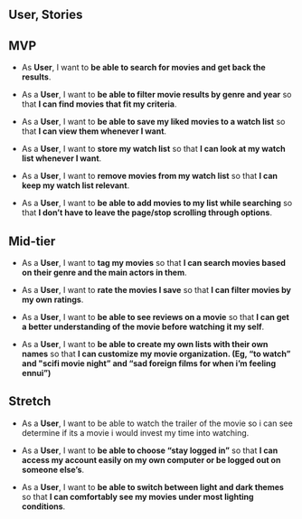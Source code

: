 ## **User**, Stories









## MVP

- As **User**, I want to **be able to search for movies and get back the results**.

- As a **User**, I want to **be able to filter movie results by genre and year** so that **I can find movies that fit my criteria**.

- As a **User**, I want to **be able to save my liked movies to a watch list** so that **I can view them whenever I want**.

- As a **User**, I want to **store my watch list** so that **I can look at my watch list whenever I want**.

- As a **User**, I want to **remove movies from my watch list** so that **I can keep my watch list relevant**.

- As a **User**, I want to **be able to add movies to my list while searching** so that **I don’t have to leave the page/stop scrolling through options**.

## Mid-tier

- As a **User**, I want to **tag my movies** so that **I can search movies based on their genre and the main actors in them**.

- As a **User**, I want to **rate the movies I save** so that **I can filter movies by my own ratings**.

- As a **User**, I want to **be able to see reviews on a movie** so that **I can get a better understanding of the movie before watching it my self**.

- As a **User**, I want to **be able to create my own lists with their own names** so that **I can customize my movie organization. (Eg, “to watch” and "scifi movie night” and “sad foreign films for when i’m feeling ennui”)**

## Stretch

- As a **User**, I want to be able to watch the trailer of the movie so i can see determine if its a movie i would invest my time into watching.

- As a **User**, I want to **be able to choose “stay logged in”** so that **I can access my account easily on my own computer or be logged out on someone else’s**.

- As a **User**, I want to **be able to switch between light and dark themes** so that **I can comfortably see my movies under most lighting conditions**.
